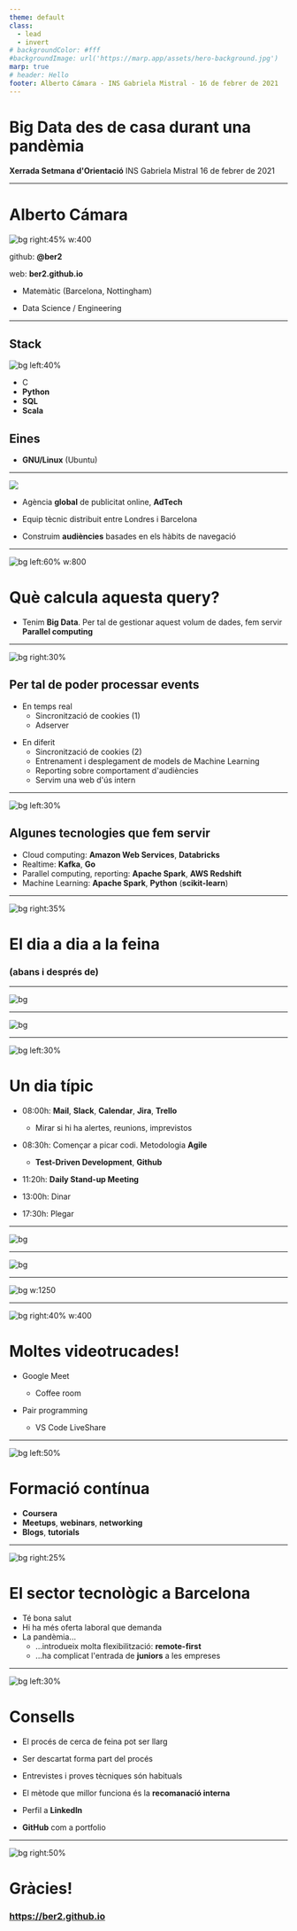 ```yaml
---
theme: default
class:
  - lead
  - invert
# backgroundColor: #fff
#backgroundImage: url('https://marp.app/assets/hero-background.jpg')
marp: true
# header: Hello
footer: Alberto Cámara - INS Gabriela Mistral - 16 de febrer de 2021
---
```


# **Big Data des de casa durant una pandèmia**

**Xerrada Setmana d'Orientació**
INS Gabriela Mistral
16 de febrer de 2021

---

# **Alberto Cámara**

![bg right:45% w:400](https://ber2.github.io/images/pingu.jpg)

github: **@ber2**

web: **ber2.github.io**

- Matemàtic (Barcelona, Nottingham)

- Data Science / Engineering

---

## Stack

![bg left:40%](img/codebg.jpeg)

- C
- **Python**
- **SQL**
- **Scala**

## Eines

<!-- Entre moltes altres, intentar evitar parlar-ne excepte si ells ho pregunten -->

- **GNU/Linux** (Ubuntu)

---
<!-- _class: -->

![](img/hybrid-theory.png)

- Agència __global__ de publicitat online, **AdTech**

- Equip tècnic distribuit entre Londres i Barcelona

- Construim __audiències__ basades en els hàbits de navegació

<!-- Exemple secció motor de la Vanguardia -->

<!-- Explicar breument funcionament third party cookies -->

<!-- Processem events de navegació: clicks, visites a webs, etc -->

---

<!-- _class: -->

![bg left:60% w:800](img/event_count.png)

<!-- 20 cpu + 150gb de RAM -->

# Què calcula aquesta **query**?

* Tenim **Big Data**. Per tal de gestionar aquest volum de dades, fem servir **Parallel computing**


---
<!-- _class: -->

![bg right:30%](img/traffic.jpg)

## Per tal de poder processar events

* En temps real
  * Sincronització de cookies (1)
  * Adserver

<!-- Mapping de cookies en funció dels events -->

* En diferit
  * Sincronització de cookies (2)
  * Entrenament i desplegament de models de Machine Learning
  * Reporting sobre comportament d'audiències
  * Servim una web d'ús intern

<!-- Model predictius que decideixin a qui mostrar anuncis a partir de calcular la probabilitat que comprin o facin click -->


---
<!-- _class: -->

![bg left:30%](img/sparks.jpg)

## Algunes tecnologies que fem servir

- Cloud computing: **Amazon Web Services**, **Databricks**
- Realtime: **Kafka**, **Go**
- Parallel computing, reporting: **Apache Spark**, **AWS Redshift**
- Machine Learning: **Apache Spark**, **Python** (**scikit-learn**) 

<!-- Kafka: gestió de cues d'events en temps real -->
<!-- Redshift: SQL en parallel sobre un cluster basat en Postgres -->
<!-- Query anterior és un exemple de reporting -->
<!-- Comentar diferència entre database, data warehouse i data lake -->

---

![bg right:35%](img/coffee.jpg)

# **El dia a dia a la feina**

### (abans i després de)

---

![bg](img/cloudworks.jpg)

<!-- Entorn de treball molt agradable a BCN -->

---

![bg](img/workstation.jpg)

---

![bg left:30%](img/road.jpg)

# Un dia típic

* 08:00h: **Mail**, **Slack**, **Calendar**, **Jira**, **Trello**
  * Mirar si hi ha alertes, reunions, imprevistos

* 08:30h: Començar a picar codi. Metodologia **Agile**
  * **Test-Driven Development**, **Github**

* 11:20h: **Daily Stand-up Meeting**

* 13:00h: Dinar

* 17:30h: Plegar 

---

![bg](img/mail_slack.png)

---

![bg](img/github_calendar.png)

---

![bg w:1250](img/tdd.png)

---

![bg right:40% w:400](img/pua_bomb.png)

# Moltes videotrucades!

- Google Meet 
  - Coffee room

- Pair programming
  - VS Code LiveShare

<!-- Preguntar: heu fet servir alguna eina per a programar en grup durant la pandèmia? -->

---

![bg left:50%](img/books.jpg)

<!-- Insistir en la importància de seguir-se formant i fer networking -->
<!-- En pandèmia, llegir i fer proves d'exemples, molt més interessant que webinars -->

# Formació contínua

- **Coursera**
- **Meetups**, **webinars**, **networking**
- **Blogs**, **tutorials**

--- 

![bg right:25%](img/circuit.jpg)

# El sector tecnològic a Barcelona

* Té bona salut
* Hi ha més oferta laboral que demanda
* La pandèmia...
  * ...introdueix molta flexibilització: **remote-first**
  * ...ha complicat l'entrada de **juniors** a les empreses

<!-- Hubs tecnològics al 22@ i centre, digitalització en la indústria al Vallès, Baix Llobregat -->
<!-- La feina ja era molt flexible; el sector encara s'està flexibilitzant més -->
<!-- Dificultats en onboarding -->
<!-- Els treballadors més independents han funcionat bé -->

---

![bg left:30%](img/footpath.jpg)

# Consells

* El procés de cerca de feina pot ser llarg
* Ser descartat forma part del procés
* Entrevistes i proves tècniques són habituals

* El mètode que millor funciona és la **recomanació interna**
* Perfil a **LinkedIn** 
* **GitHub** com a portfolio

<!-- Poden passar mesos des que es comença a buscar feina fins que es troba -->
<!-- Cal conservar ànim i calma, seguir enviant CVs i demanar feedback -->
<!-- Molta polèmica al voltant de la utilitat de les proves tècniques -->
<!-- Bones pràctiques és una bona palanca d'entrada; networking també -->
<!-- Moltes ofertes a LinkedIn -->
<!-- Portfolio en el sentit de mostrar projectes propis de codi obert -->

---

![bg right:50%](img/end.jpg)

# Gràcies!

### https://ber2.github.io
